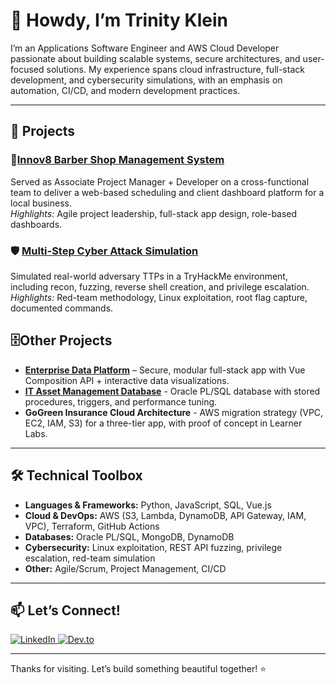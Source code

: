 # 👋 Howdy, I’m Trinity Klein 
I’m an Applications Software Engineer and AWS Cloud Developer passionate about building scalable systems, secure architectures, and user-focused solutions. My experience spans cloud infrastructure, full-stack development, and cybersecurity simulations,  with an emphasis on automation, CI/CD, and modern development practices. 

---

## 🚀 Projects
<!-- 
### [Cloud Resume Challenge](https://github.com/tlklein/cloud-resume-challenge)  
Built a full-stack **serverless resume website** using AWS (S3, CloudFront, DynamoDB, Lambda) with CI/CD pipelines via GitHub Actions.  
*Highlights:* Infrastructure as Code, API Gateway, Python Lambda, Terraform. 
-->

### 💈[Innov8 Barber Shop Management System](https://github.com/tlklein/CIS-4375-Team3-CapstoneProject)
Served as Associate Project Manager + Developer on a cross-functional team to deliver a web-based scheduling and client dashboard platform for a local business.  
*Highlights:* Agile project leadership, full-stack app design, role-based dashboards.  

### 🛡️ [Multi-Step Cyber Attack Simulation](https://github.com/tlklein/multi-step-cyber-attack)
Simulated real-world adversary TTPs in a TryHackMe environment, including recon, fuzzing, reverse shell creation, and privilege escalation.  
*Highlights:* Red-team methodology, Linux exploitation, root flag capture, documented commands.  

## 🗄️Other Projects
- **[Enterprise Data Platform](https://github.com/tlklein/mongodb-data-platform-project)** – Secure, modular full-stack app with Vue Composition API + interactive data visualizations.  
- **[IT Asset Management Database](https://github.com/tlklein/oracle-sql-db-project)** - Oracle PL/SQL database with stored procedures, triggers, and performance tuning.
- **GoGreen Insurance Cloud Architecture** - AWS migration strategy (VPC, EC2, IAM, S3) for a three-tier app, with proof of concept in Learner Labs.  

---

## 🛠️ Technical Toolbox
- **Languages & Frameworks:** Python, JavaScript, SQL, Vue.js  
- **Cloud & DevOps:** AWS (S3, Lambda, DynamoDB, API Gateway, IAM, VPC), Terraform, GitHub Actions  
- **Databases:** Oracle PL/SQL, MongoDB, DynamoDB  
- **Cybersecurity:** Linux exploitation, REST API fuzzing, privilege escalation, red-team simulation  
- **Other:** Agile/Scrum, Project Management, CI/CD  

---

## 📫 Let’s Connect!
<div align="left">
  <!-- 
  <a href="https://www.trinityklein.dev/" target="_blank">
    <img src="https://img.shields.io/badge/Portfolio-Visit-black?style=for-the-badge&logo=vercel" alt="Portfolio">
  </a>
  -->
  <a href="https://linkedin.com/in/trinity-klein" target="_blank">
    <img src="https://img.shields.io/badge/LinkedIn-Connect-blue?style=for-the-badge&logo=linkedin" alt="LinkedIn">
  </a>
  <a href="https://dev.to/tlklein" target="_blank">
    <img src="https://img.shields.io/badge/Dev.to-Read_blogs-blue?style=for-the-badge&logo=dev.to" alt="Dev.to">
  </a>
</div>

---

<div align="left">
  Thanks for visiting. Let’s build something beautiful together! ⭐️
</div>
